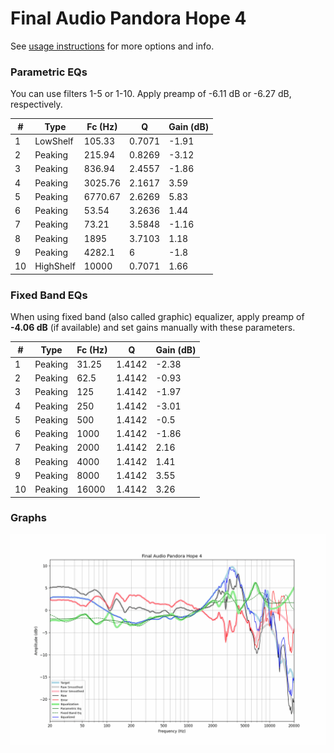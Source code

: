 # Final Audio Pandora Hope 4
See [usage instructions](https://github.com/jaakkopasanen/AutoEq#usage) for more options and info.

### Parametric EQs
You can use filters 1-5 or 1-10. Apply preamp of -6.11 dB or -6.27 dB, respectively.

|   # | Type      |   Fc (Hz) |      Q |   Gain (dB) |
|-----|-----------|-----------|--------|-------------|
|   1 | LowShelf  |    105.33 | 0.7071 |       -1.91 |
|   2 | Peaking   |    215.94 | 0.8269 |       -3.12 |
|   3 | Peaking   |    836.94 | 2.4557 |       -1.86 |
|   4 | Peaking   |   3025.76 | 2.1617 |        3.59 |
|   5 | Peaking   |   6770.67 | 2.6269 |        5.83 |
|   6 | Peaking   |     53.54 | 3.2636 |        1.44 |
|   7 | Peaking   |     73.21 | 3.5848 |       -1.16 |
|   8 | Peaking   |   1895    | 3.7103 |        1.18 |
|   9 | Peaking   |   4282.1  | 6      |       -1.8  |
|  10 | HighShelf |  10000    | 0.7071 |        1.66 |

### Fixed Band EQs
When using fixed band (also called graphic) equalizer, apply preamp of **-4.06 dB** (if available) and set gains manually with these parameters.

|   # | Type    |   Fc (Hz) |      Q |   Gain (dB) |
|-----|---------|-----------|--------|-------------|
|   1 | Peaking |     31.25 | 1.4142 |       -2.38 |
|   2 | Peaking |     62.5  | 1.4142 |       -0.93 |
|   3 | Peaking |    125    | 1.4142 |       -1.97 |
|   4 | Peaking |    250    | 1.4142 |       -3.01 |
|   5 | Peaking |    500    | 1.4142 |       -0.5  |
|   6 | Peaking |   1000    | 1.4142 |       -1.86 |
|   7 | Peaking |   2000    | 1.4142 |        2.16 |
|   8 | Peaking |   4000    | 1.4142 |        1.41 |
|   9 | Peaking |   8000    | 1.4142 |        3.55 |
|  10 | Peaking |  16000    | 1.4142 |        3.26 |

### Graphs
![](./Final%20Audio%20Pandora%20Hope%204.png)
